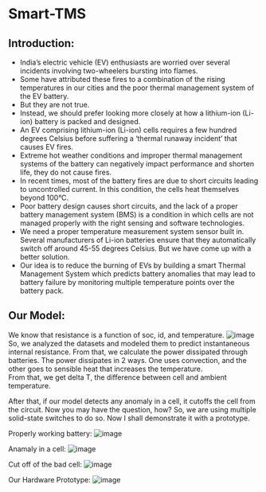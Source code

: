 # Smart-TMS

## Introduction:

-	India’s electric vehicle (EV) enthusiasts are worried over several incidents involving two-wheelers bursting into flames. 
-	Some have attributed these fires to a combination of the rising temperatures in our cities and the poor thermal management system of the EV battery. 
-	But they are not true.
-	Instead, we should prefer looking more closely at how a lithium-ion (Li-ion) battery is packed and designed. 
-	An EV comprising lithium-ion (Li-ion) cells requires a few hundred degrees Celsius before suffering a ‘thermal runaway incident’ that causes EV fires. 
-	Extreme hot weather conditions and improper thermal management systems of the battery can negatively impact performance and shorten life, they do not cause fires. 
-	In recent times, most of the battery fires are due to short circuits leading to uncontrolled current. In this condition, the cells heat themselves beyond 100°C. 
-	Poor battery design causes short circuits, and the lack of a proper battery management system (BMS) is a condition in which cells are not managed properly with the right sensing and software technologies. 
-	We need a proper temperature measurement system sensor built in. Several manufacturers of Li-ion batteries ensure that they automatically switch off around 45-55 degrees Celsius. But we have come up with a better solution.
-	Our idea is to reduce the burning of EVs by building a smart Thermal Management System which predicts battery anomalies that may lead to battery failure by monitoring multiple temperature points over the battery pack.


## Our Model:

We know that resistance is a function of soc, id, and temperature. 
![image](https://user-images.githubusercontent.com/64991656/189504054-4b49f188-c908-48f8-8403-74c22944fe34.png)
So, we analyzed the datasets and modeled them to predict instantaneous internal resistance. 
From that, we calculate the power dissipated through batteries. 
The power dissipates in 2 ways. One uses convection, and the other goes to sensible heat that increases the temperature.  
From that, we get delta T, the difference between cell and ambient temperature.

After that, if our model detects any anomaly in a cell, it cutoffs the cell from the circuit. Now you may have the question, how? So, we are using multiple solid-state switches to do so. Now I shall demonstrate it with a prototype.






Properly working battery:
![image](https://user-images.githubusercontent.com/64991656/189504002-372fd3e2-e2b1-4d4c-8371-5e706d8aabf1.png)

Anamaly in a cell:
![image](https://user-images.githubusercontent.com/64991656/189504009-b53e2787-cb8d-461c-bb40-57fb07ff1454.png)

Cut off of the bad cell:
![image](https://user-images.githubusercontent.com/64991656/189503999-ed227b4e-5c7c-4be2-942b-325bef198941.png)

Our Hardware Prototype:
![image](https://user-images.githubusercontent.com/64991656/189504353-22ae7f94-6047-4546-9d84-a8346f8491e6.png)



